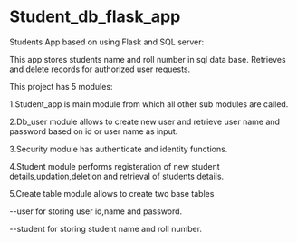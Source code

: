 # Student_db_flask_app
Students App based on using Flask and SQL server:

This app stores students name and roll number in sql data base. 
Retrieves and delete records for authorized user requests.

This project has 5 modules:

1.Student_app is main module from which all other sub modules are called. 

2.Db_user module allows to create new user and retrieve user name and password based on id or user name as input.

3.Security module has authenticate and identity functions.

4.Student module performs registeration of new student details,updation,deletion and retrieval of students details.

5.Create table module allows to create two base tables 
   
   --user for storing user id,name and password.  
   
   --student for storing student name and roll number.
